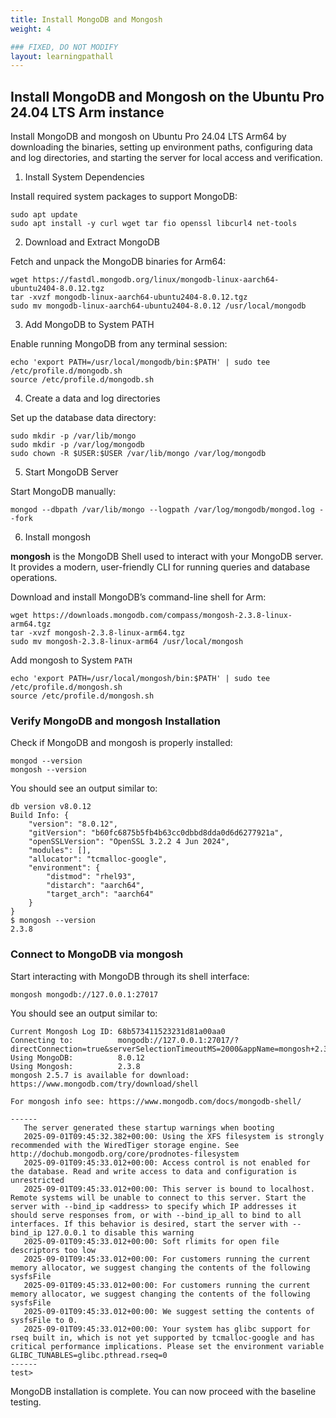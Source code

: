 ```yaml
---
title: Install MongoDB and Mongosh
weight: 4

### FIXED, DO NOT MODIFY
layout: learningpathall
---
```



## Install MongoDB and Mongosh on the Ubuntu Pro 24.04 LTS Arm instance

Install MongoDB and mongosh on Ubuntu Pro 24.04 LTS Arm64 by downloading the binaries, setting up environment paths, configuring data and log directories, and starting the server for local access and verification.

1. Install System Dependencies

Install required system packages to support MongoDB:
```console
sudo apt update
sudo apt install -y curl wget tar fio openssl libcurl4 net-tools
```

2. Download and Extract MongoDB

Fetch and unpack the MongoDB binaries for Arm64:
```console
wget https://fastdl.mongodb.org/linux/mongodb-linux-aarch64-ubuntu2404-8.0.12.tgz
tar -xvzf mongodb-linux-aarch64-ubuntu2404-8.0.12.tgz
sudo mv mongodb-linux-aarch64-ubuntu2404-8.0.12 /usr/local/mongodb
```

3. Add MongoDB to System PATH

Enable running MongoDB from any terminal session:
```console
echo 'export PATH=/usr/local/mongodb/bin:$PATH' | sudo tee /etc/profile.d/mongodb.sh
source /etc/profile.d/mongodb.sh
```

4. Create a data and log directories

Set up the database data directory:
```console
sudo mkdir -p /var/lib/mongo
sudo mkdir -p /var/log/mongodb
sudo chown -R $USER:$USER /var/lib/mongo /var/log/mongodb
```

5. Start MongoDB Server 

Start MongoDB manually:
```console
mongod --dbpath /var/lib/mongo --logpath /var/log/mongodb/mongod.log --fork
```

6. Install mongosh

**mongosh** is the MongoDB Shell used to interact with your MongoDB server. It provides a modern, user-friendly CLI for running queries and database operations.

Download and install MongoDB’s command-line shell for Arm:
```console
wget https://downloads.mongodb.com/compass/mongosh-2.3.8-linux-arm64.tgz
tar -xvzf mongosh-2.3.8-linux-arm64.tgz
sudo mv mongosh-2.3.8-linux-arm64 /usr/local/mongosh
```
Add mongosh to  System `PATH`
```console
echo 'export PATH=/usr/local/mongosh/bin:$PATH' | sudo tee /etc/profile.d/mongosh.sh
source /etc/profile.d/mongosh.sh
```

### Verify MongoDB and mongosh Installation

Check if MongoDB and mongosh is properly installed:
```console
mongod --version
mongosh --version
```
You should see an output similar to: 
```output
db version v8.0.12
Build Info: {
    "version": "8.0.12",
    "gitVersion": "b60fc6875b5fb4b63cc0dbbd8dda0d6d6277921a",
    "openSSLVersion": "OpenSSL 3.2.2 4 Jun 2024",
    "modules": [],
    "allocator": "tcmalloc-google",
    "environment": {
        "distmod": "rhel93",
        "distarch": "aarch64",
        "target_arch": "aarch64"
    }
}
$ mongosh --version
2.3.8
```

### Connect to MongoDB via mongosh

Start interacting with MongoDB through its shell interface:
```console
mongosh mongodb://127.0.0.1:27017
```
You should see an output similar to: 
```output
Current Mongosh Log ID: 68b573411523231d81a00aa0
Connecting to:          mongodb://127.0.0.1:27017/?directConnection=true&serverSelectionTimeoutMS=2000&appName=mongosh+2.3.8
Using MongoDB:          8.0.12
Using Mongosh:          2.3.8
mongosh 2.5.7 is available for download: https://www.mongodb.com/try/download/shell

For mongosh info see: https://www.mongodb.com/docs/mongodb-shell/

------
   The server generated these startup warnings when booting
   2025-09-01T09:45:32.382+00:00: Using the XFS filesystem is strongly recommended with the WiredTiger storage engine. See http://dochub.mongodb.org/core/prodnotes-filesystem
   2025-09-01T09:45:33.012+00:00: Access control is not enabled for the database. Read and write access to data and configuration is unrestricted
   2025-09-01T09:45:33.012+00:00: This server is bound to localhost. Remote systems will be unable to connect to this server. Start the server with --bind_ip <address> to specify which IP addresses it should serve responses from, or with --bind_ip_all to bind to all interfaces. If this behavior is desired, start the server with --bind_ip 127.0.0.1 to disable this warning
   2025-09-01T09:45:33.012+00:00: Soft rlimits for open file descriptors too low
   2025-09-01T09:45:33.012+00:00: For customers running the current memory allocator, we suggest changing the contents of the following sysfsFile
   2025-09-01T09:45:33.012+00:00: For customers running the current memory allocator, we suggest changing the contents of the following sysfsFile
   2025-09-01T09:45:33.012+00:00: We suggest setting the contents of sysfsFile to 0.
   2025-09-01T09:45:33.012+00:00: Your system has glibc support for rseq built in, which is not yet supported by tcmalloc-google and has critical performance implications. Please set the environment variable GLIBC_TUNABLES=glibc.pthread.rseq=0
------
test>
```

MongoDB installation is complete. You can now proceed with the baseline testing.
